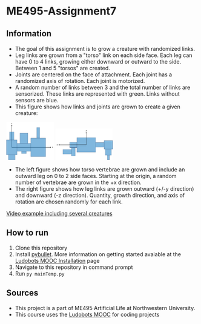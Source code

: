 # **ME495-Assignment7**
 
## **Information**
#### 
- The goal of this assignment is to grow a creature with randomized links.
- Leg links are grown from a "torso" link on each side face.  Each leg can have 0 to 4 links, growing either downward or outward to the side.  Between 1 and 5 "torsos" are created.
- Joints are centered on the face of attachment.  Each joint has a randomized axis of rotation.  Each joint is motorized.
- A random number of links between 3 and the total number of links are sensorized.  These links are represented with green.  Links without sensors are blue.
- This figure shows how links and joints are grown to create a given creature:

<img src="./TorsoFigure.jpg" width="25%" height="25%"/>
<img src="./LegFigure.jpg" width="30%" height="30%"/>

- The left figure shows how torso vertebrae are grown and include an outward leg on 0 to 2 side faces.  Starting at the origin, a random number of vertebrae are grown in the +x direction.
- The right figure shows how leg links are grown outward (+/-y direction) and downward (-z direction).  Quantity, growth direction, and axis of rotation are chosen randomly for each link.

[Video example including several creatures](www.google.com) 


 

## **How to run**
#### 
1) Clone this repository
2) Install [pybullet](https://pybullet.org/wordpress/).  More information on getting started avaiable at the [Ludobots MOOC Installation](https://www.reddit.com/r/ludobots/wiki/installation/) page 
3) Navigate to this repository in command prompt
4) Run ```py mainTemp.py```


## **Sources**
#### 
- This project is a part of ME495 Artificial Life at Northwestern University.
- This course uses the [Ludobots MOOC](https://www.reddit.com/r/ludobots/) for coding projects
